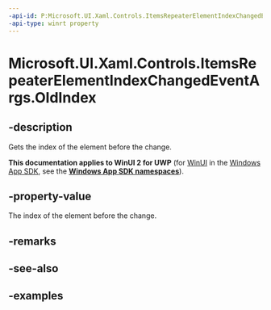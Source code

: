 ```yaml
---
-api-id: P:Microsoft.UI.Xaml.Controls.ItemsRepeaterElementIndexChangedEventArgs.OldIndex
-api-type: winrt property
---
```


# Microsoft.UI.Xaml.Controls.ItemsRepeaterElementIndexChangedEventArgs.OldIndex

<!--
public int OldIndex { get; }
-->

## -description

Gets the index of the element before the change.

**This documentation applies to WinUI 2 for UWP** (for [WinUI](/windows/apps/winui/winui3/) in the [Windows App SDK](/windows/apps/windows-app-sdk/), see the **[Windows App SDK namespaces](/windows/windows-app-sdk/api/winrt/)**).

## -property-value

The index of the element before the change.

## -remarks

## -see-also

## -examples

